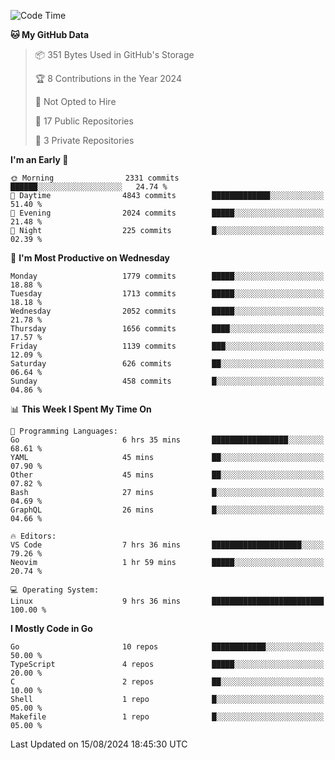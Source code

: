 <!--START_SECTION:waka-->
![Code Time](http://img.shields.io/badge/Code%20Time-829%20hrs%2050%20mins-blue)

**🐱 My GitHub Data** 

> 📦 351 Bytes Used in GitHub's Storage 
 > 
> 🏆 8 Contributions in the Year 2024
 > 
> 🚫 Not Opted to Hire
 > 
> 📜 17 Public Repositories 
 > 
> 🔑 3 Private Repositories 
 > 
**I'm an Early 🐤** 

```text
🌞 Morning                2331 commits        ██████░░░░░░░░░░░░░░░░░░░   24.74 % 
🌆 Daytime                4843 commits        █████████████░░░░░░░░░░░░   51.40 % 
🌃 Evening                2024 commits        █████░░░░░░░░░░░░░░░░░░░░   21.48 % 
🌙 Night                  225 commits         █░░░░░░░░░░░░░░░░░░░░░░░░   02.39 % 
```
📅 **I'm Most Productive on Wednesday** 

```text
Monday                   1779 commits        █████░░░░░░░░░░░░░░░░░░░░   18.88 % 
Tuesday                  1713 commits        █████░░░░░░░░░░░░░░░░░░░░   18.18 % 
Wednesday                2052 commits        █████░░░░░░░░░░░░░░░░░░░░   21.78 % 
Thursday                 1656 commits        ████░░░░░░░░░░░░░░░░░░░░░   17.57 % 
Friday                   1139 commits        ███░░░░░░░░░░░░░░░░░░░░░░   12.09 % 
Saturday                 626 commits         ██░░░░░░░░░░░░░░░░░░░░░░░   06.64 % 
Sunday                   458 commits         █░░░░░░░░░░░░░░░░░░░░░░░░   04.86 % 
```


📊 **This Week I Spent My Time On** 

```text
💬 Programming Languages: 
Go                       6 hrs 35 mins       █████████████████░░░░░░░░   68.61 % 
YAML                     45 mins             ██░░░░░░░░░░░░░░░░░░░░░░░   07.90 % 
Other                    45 mins             ██░░░░░░░░░░░░░░░░░░░░░░░   07.82 % 
Bash                     27 mins             █░░░░░░░░░░░░░░░░░░░░░░░░   04.69 % 
GraphQL                  26 mins             █░░░░░░░░░░░░░░░░░░░░░░░░   04.66 % 

🔥 Editors: 
VS Code                  7 hrs 36 mins       ████████████████████░░░░░   79.26 % 
Neovim                   1 hr 59 mins        █████░░░░░░░░░░░░░░░░░░░░   20.74 % 

💻 Operating System: 
Linux                    9 hrs 36 mins       █████████████████████████   100.00 % 
```

**I Mostly Code in Go** 

```text
Go                       10 repos            ████████████░░░░░░░░░░░░░   50.00 % 
TypeScript               4 repos             █████░░░░░░░░░░░░░░░░░░░░   20.00 % 
C                        2 repos             ██░░░░░░░░░░░░░░░░░░░░░░░   10.00 % 
Shell                    1 repo              █░░░░░░░░░░░░░░░░░░░░░░░░   05.00 % 
Makefile                 1 repo              █░░░░░░░░░░░░░░░░░░░░░░░░   05.00 % 
```




 Last Updated on 15/08/2024 18:45:30 UTC
<!--END_SECTION:waka-->

